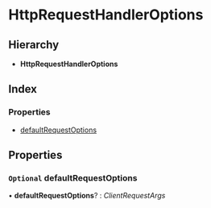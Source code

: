 # HttpRequestHandlerOptions

## Hierarchy

* **HttpRequestHandlerOptions**

## Index

### Properties

* [defaultRequestOptions](httprequesthandleroptions.md#optional-defaultrequestoptions)

## Properties

### `Optional` defaultRequestOptions

• **defaultRequestOptions**? : _ClientRequestArgs_

